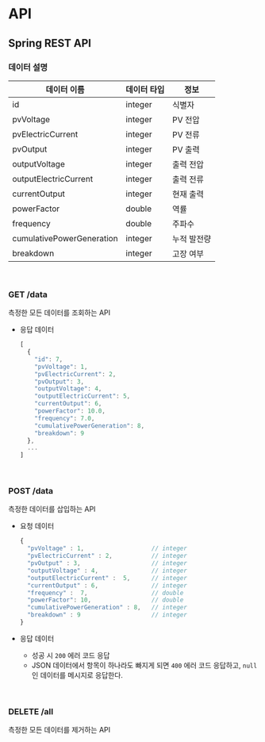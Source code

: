 # API

## Spring REST API

### 데이터 설명

| 데이터 이름               | 데이터 타입 | 정보        |
| ------------------------- | ----------- | ----------- |
| id                        | integer     | 식별자      |
| pvVoltage                 | integer     | PV 전압     |
| pvElectricCurrent         | integer     | PV 전류     |
| pvOutput                  | integer     | PV 출력     |
| outputVoltage             | integer     | 출력 전압   |
| outputElectricCurrent     | integer     | 출력 전류   |
| currentOutput             | integer     | 현재 출력   |
| powerFactor               | double      | 역률        |
| frequency                 | double      | 주파수      |
| cumulativePowerGeneration | integer     | 누적 발전량 |
| breakdown                 | integer     | 고장 여부   |

<br>

### GET /data

측정한 모든 데이터를 조회하는 API

* 응답 데이터

  ```javascript
  [
    {
      "id": 7,
      "pvVoltage": 1,
      "pvElectricCurrent": 2,
      "pvOutput": 3,
      "outputVoltage": 4,
      "outputElectricCurrent": 5,
      "currentOutput": 6,
      "powerFactor": 10.0,
      "frequency": 7.0,
      "cumulativePowerGeneration": 8,
      "breakdown": 9
    },
    ...
  ]
  ```

<br>

### POST /data

측정한 데이터를 삽입하는 API

* 요청 데이터
  
  ```javascript
  {
    "pvVoltage" : 1,                   // integer
    "pvElectricCurrent" : 2,           // integer
    "pvOutput" : 3,                    // integer
    "outputVoltage" : 4,               // integer
    "outputElectricCurrent" :  5,      // integer
    "currentOutput" : 6,               // integer
    "frequency" :  7,                  // double
    "powerFactor": 10,                 // double
    "cumulativePowerGeneration" : 8,   // integer
    "breakdown" : 9                    // integer
  }
  ```
  
* 응답 데이터

  * 성공 시 `200` 에러 코드 응답
  * JSON 데이터에서 항목이 하나라도 빠지게 되면 `400` 에러 코드 응답하고, `null` 인 데이터를 메시지로 응답한다.

<br>

### DELETE /all

측정한 모든 데이터를 제거하는 API